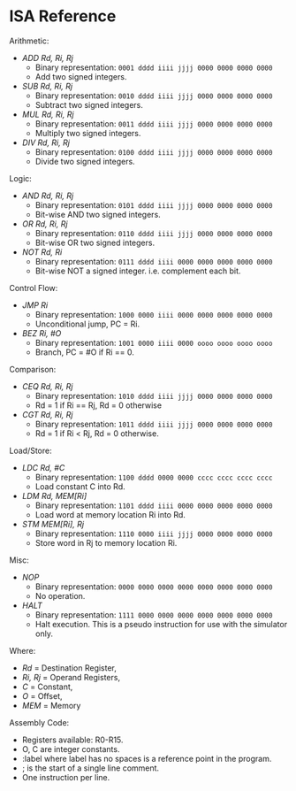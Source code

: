 # ISA Reference #

Arithmetic:

  * *ADD Rd, Ri, Rj*
    * Binary representation: `0001 dddd iiii jjjj 0000 0000 0000 0000`
    * Add two signed integers.
  * *SUB Rd, Ri, Rj*
    * Binary representation: `0010 dddd iiii jjjj 0000 0000 0000 0000`
    * Subtract two signed integers.
  * *MUL Rd, Ri, Rj*
    * Binary representation: `0011 dddd iiii jjjj 0000 0000 0000 0000`
    * Multiply two signed integers.
  * *DIV Rd, Ri, Rj*
    * Binary representation: `0100 dddd iiii jjjj 0000 0000 0000 0000`
    * Divide two signed integers.

Logic:

  * *AND Rd, Ri, Rj*
    * Binary representation: `0101 dddd iiii jjjj 0000 0000 0000 0000`
    * Bit-wise AND two signed integers.
  * *OR  Rd, Ri, Rj*
    * Binary representation: `0110 dddd iiii jjjj 0000 0000 0000 0000`
    * Bit-wise OR two signed integers.
  * *NOT Rd, Ri*
    * Binary representation: `0111 dddd iiii 0000 0000 0000 0000 0000`
    * Bit-wise NOT a signed integer. i.e. complement each bit.

Control Flow:

  * *JMP Ri*
    * Binary representation: `1000 0000 iiii 0000 0000 0000 0000 0000`
    * Unconditional jump, PC = Ri.
  * *BEZ Ri, #O*
    * Binary representation: `1001 0000 iiii 0000 oooo oooo oooo oooo`
    * Branch, PC = #O if Ri == 0.

Comparison:

  * *CEQ Rd, Ri, Rj*
    * Binary representation: `1010 dddd iiii jjjj 0000 0000 0000 0000`
    * Rd = 1 if Ri == Rj, Rd = 0 otherwise
  * *CGT Rd, Ri, Rj*
    * Binary representation: `1011 dddd iiii jjjj 0000 0000 0000 0000`
    * Rd = 1 if Ri < Rj, Rd = 0 otherwise.

Load/Store:

  * *LDC Rd, #C*
    * Binary representation: `1100 dddd 0000 0000 cccc cccc cccc cccc`
    * Load constant C into Rd.
  * *LDM Rd, MEM[Ri]*
    * Binary representation: `1101 dddd iiii 0000 0000 0000 0000 0000`
    * Load word at memory location Ri into Rd.
  * *STM MEM[Ri], Rj*
    * Binary representation: `1110 0000 iiii jjjj 0000 0000 0000 0000`
    * Store word in Rj to memory location Ri.

Misc:

  * *NOP*
    * Binary representation: `0000 0000 0000 0000 0000 0000 0000 0000`
    * No operation.
  * *HALT*
    * Binary representation: `1111 0000 0000 0000 0000 0000 0000 0000`
    * Halt execution. This is a pseudo instruction for use with the simulator
      only.

Where:

  * *Rd*     = Destination Register,
  * *Ri, Rj* = Operand Registers,
  * *C*      = Constant,
  * *O*      = Offset,
  * *MEM*    = Memory

Assembly Code:

  * Registers available: R0-R15.
  * O, C are integer constants.
  * :label where label has no spaces is a reference point in the program.
  * ; is the start of a single line comment.
  * One instruction per line.
